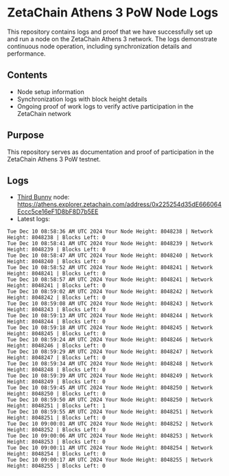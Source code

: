 # ZetaChain Athens 3 PoW Node Logs
This repository contains logs and proof that we have successfully set up and run a node on the ZetaChain Athens 3 network. The logs demonstrate continuous node operation, including synchronization details and performance.

## Contents
- Node setup information
- Synchronization logs with block height details
- Ongoing proof of work logs to verify active participation in the ZetaChain network

## Purpose
This repository serves as documentation and proof of participation in the ZetaChain Athens 3 PoW testnet.

## Logs

- [Third Bunny](https://thirdbunny.xyz/) node: https://athens.explorer.zetachain.com/address/0x225254d35dE666064Eccc5ce16eF1D8bF8D7b5EE
- Latest logs:
```
Tue Dec 10 08:58:36 AM UTC 2024 Your Node Height: 8048238 | Network Height: 8048238 | Blocks Left: 0
Tue Dec 10 08:58:41 AM UTC 2024 Your Node Height: 8048239 | Network Height: 8048239 | Blocks Left: 0
Tue Dec 10 08:58:47 AM UTC 2024 Your Node Height: 8048240 | Network Height: 8048240 | Blocks Left: 0
Tue Dec 10 08:58:52 AM UTC 2024 Your Node Height: 8048241 | Network Height: 8048241 | Blocks Left: 0
Tue Dec 10 08:58:57 AM UTC 2024 Your Node Height: 8048241 | Network Height: 8048241 | Blocks Left: 0
Tue Dec 10 08:59:02 AM UTC 2024 Your Node Height: 8048242 | Network Height: 8048242 | Blocks Left: 0
Tue Dec 10 08:59:08 AM UTC 2024 Your Node Height: 8048243 | Network Height: 8048243 | Blocks Left: 0
Tue Dec 10 08:59:13 AM UTC 2024 Your Node Height: 8048244 | Network Height: 8048244 | Blocks Left: 0
Tue Dec 10 08:59:18 AM UTC 2024 Your Node Height: 8048245 | Network Height: 8048245 | Blocks Left: 0
Tue Dec 10 08:59:24 AM UTC 2024 Your Node Height: 8048246 | Network Height: 8048246 | Blocks Left: 0
Tue Dec 10 08:59:29 AM UTC 2024 Your Node Height: 8048247 | Network Height: 8048247 | Blocks Left: 0
Tue Dec 10 08:59:34 AM UTC 2024 Your Node Height: 8048248 | Network Height: 8048248 | Blocks Left: 0
Tue Dec 10 08:59:39 AM UTC 2024 Your Node Height: 8048249 | Network Height: 8048249 | Blocks Left: 0
Tue Dec 10 08:59:45 AM UTC 2024 Your Node Height: 8048250 | Network Height: 8048250 | Blocks Left: 0
Tue Dec 10 08:59:50 AM UTC 2024 Your Node Height: 8048250 | Network Height: 8048251 | Blocks Left: 1
Tue Dec 10 08:59:55 AM UTC 2024 Your Node Height: 8048251 | Network Height: 8048251 | Blocks Left: 0
Tue Dec 10 09:00:01 AM UTC 2024 Your Node Height: 8048252 | Network Height: 8048252 | Blocks Left: 0
Tue Dec 10 09:00:06 AM UTC 2024 Your Node Height: 8048253 | Network Height: 8048253 | Blocks Left: 0
Tue Dec 10 09:00:11 AM UTC 2024 Your Node Height: 8048254 | Network Height: 8048254 | Blocks Left: 0
Tue Dec 10 09:00:17 AM UTC 2024 Your Node Height: 8048255 | Network Height: 8048255 | Blocks Left: 0
```
